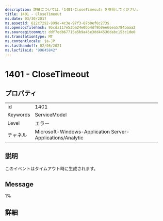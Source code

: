 ```yaml
---
description: 詳細については、「1401-CloseTimeout」を参照してください。
title: 1401 - CloseTimeout
ms.date: 03/30/2017
ms.assetid: 612c7292-999e-4c3e-97f3-87b0ef0c2739
ms.openlocfilehash: 9bcda117e53ba24e0bb4df9b0ee66ea5784baaa2
ms.sourcegitcommit: ddf7edb67715a5b9a45e3dd44536dabc153c1de0
ms.translationtype: MT
ms.contentlocale: ja-JP
ms.lasthandoff: 02/06/2021
ms.locfileid: "99645842"
---
```

# <a name="1401---closetimeout"></a>1401 - CloseTimeout

## <a name="properties"></a>プロパティ  
  
|||  
|-|-|  
|id|1401|  
|Keywords|ServiceModel|  
|Level|エラー|  
|チャネル|Microsoft-Windows-Application Server-Applications/Analytic|  
  
## <a name="description"></a>説明  

 このイベントはタイムアウト時に生成されます。  
  
## <a name="message"></a>Message  

 1%  
  
## <a name="details"></a>詳細

